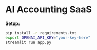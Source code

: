 # AI Accounting SaaS

**Setup:**
```bash
pip install -r requirements.txt
export OPENAI_API_KEY="your-key-here"
streamlit run app.py
```